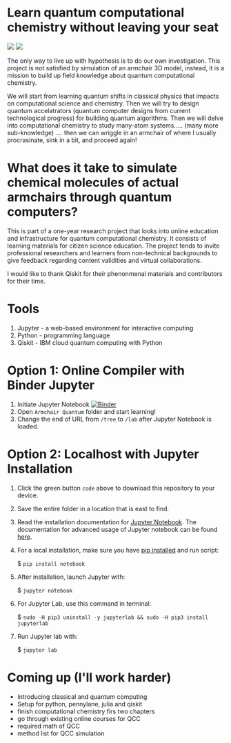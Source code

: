 # Learn quantum computational chemistry without leaving your seat

![](https://github.com/pdflu/Armchair-Quantum/blob/main/Under%20Cushions/armnice.png)
![](https://github.com/pdflu/Armchair-Quantum/blob/main/CUSHIONS/ArmchairQuantum.png)

The only way to live up with hypothesis is to do our own investigation. This project is not satisfied by simulation of an armchair 3D model, instead, it is a mission to build up field knowledge about quantum computational chemistry. 

We will start from learning quantum shifts in classical physics that impacts on computational science and chemistry. Then we will try to design quantum accelatrators (quantum computer designs from current technological progress) for building quantum algorithms. Then we will delve into computational chemistry to study many-atom systems.....  (many more sub-knowledge) .... then we can wriggle in an armchair of where I usually procrasinate, sink in a bit, and proceed again!

# What does it take to simulate chemical molecules of actual armchairs through quantum computers?

This is part of a one-year research project that looks into online education and infrastructure for quantum computational chemistry. It consists of learning materials for citizen science education. The project tends to invite professional researchers and learners from non-technical backgrounds to give feedback regarding content validities and virtual collaborations. 

I would like to thank Qiskit for their phenonmenal materials and contributors for their time. 

# Tools 
1. Jupyter - a web-based environment for interactive computing
2. Python - programming language 
3. Qiskit - IBM cloud quantum computing with Python

# Option 1: Online Compiler with Binder Jupyter
1. Initiate Jupyter Notebook 
[![Binder](https://mybinder.org/badge_logo.svg)](https://mybinder.org/v2/gh/pdflu/Armchair-Quantum/HEAD)
2. Open `Armchair Quantum` folder and start learning! 
3. Change the end of URL from `/tree` to `/lab` after Jupyter Notebook is loaded.

# Option 2: Localhost with Jupyter Installation

1. Click the green button `code` above to download this repository to your device.

2. Save the entire folder in a location that is east to find. 

3. Read the installation documentation for [Jupyter Notebook](https://jupyter.readthedocs.io/en/latest/install.html).
The documentation for advanced usage of Jupyter notebook can be found
[here](https://jupyter-notebook.readthedocs.io/en/latest/).

4. For a local installation, make sure you have
[pip installed](https://pip.readthedocs.io/en/stable/installing/) and run script:

    $ `pip install notebook`

5. After installation, launch Jupyter with:

    $ `jupyter notebook`
    
6. For Jupyter Lab, use this command in terminal:

    $ `sudo -H pip3 uninstall -y jupyterlab && sudo -H pip3 install jupyterlab`
   
7. Run Jupyter lab with:

    $ `jupyter lab`

# Coming up (I'll work harder)

- Introducing classical and quantum computing 
- Setup for python, pennylane, julia and qiskit 
- finish computational chemistry firs two chapters 
- go through existing online courses for QCC
- required math of QCC
- method list for QCC simulation 
